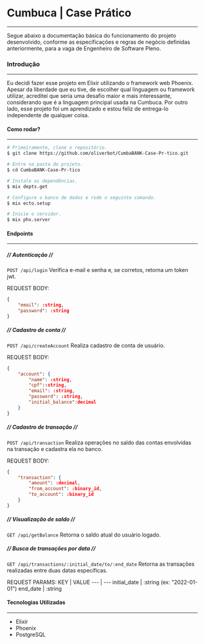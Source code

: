 # Cumbuca | Case Prático
---
Segue abaixo a documentação básica do funcionamento do projeto desenvolvido, conforme as especificações e regras de negócio definidas anteriormente, para a vaga de Engenheiro de Software Pleno.

### Introdução
---
Eu decidi fazer esse projeto em Elixir utilizando o framework web Phoenix. Apesar da liberdade que eu tive, de escolher qual linguagem ou framework utilizar, acreditei que seria uma desafio maior e mais interessante, considerando que é a linguagem principal usada na Cumbuca. Por outro lado, esse projeto foi um aprendizado e estou feliz de entrega-lo independente de qualquer coisa.

#### Como rodar?
---
```bash
# Primeiramente, clone o repositório.
$ git clone https://github.com/oliverbot/CumbaBANK-Case-Pr-tico.git

# Entre na pasta do projeto.
$ cd CumbaBANK-Case-Pr-tico

# Instale as dependências.
$ mix depts.get

# Configure o banco de dados e rode o seguinte comando.
$ mix ecto.setup

# Inicie o servidor.
$ mix phx.server
```

#### Endpoints
---
##### // Autenticação //

`POST /api/login`
Verifica e-mail e senha e, se corretos, retorna um token jwt.

REQUEST BODY:
```json
{
    "email": :string,
    "password": :string
}
```

##### // Cadastro de conta //
`POST /api/createAccount`
Realiza cadastro de conta de usuário.

REQUEST BODY:
```json
{
    "account": {
        "name": :string,
        "cpf"::string,
        "email": :string,
        "password": :string,
        "initial_balance":decimal
    }
}
```

##### // Cadastro de transação //
`POST /api/transaction`
Realiza operações no saldo das contas envolvidas na transação e cadastra ela no banco.

REQUEST BODY:
```json
{
    "transaction": {
        "amount": :decimal,
        "from_account": :binary_id,
        "to_account": :binary_id
    }
}
```

##### // Visualização de saldo //
`GET /api/getBalance`
Retorna o saldo atual do usuário logado.

##### // Busca de transações por data //
`GET /api/transactions/:initial_date/to/:end_date`
Retorna as transações realizadas entre duas datas específicas.

REQUEST PARAMS:
KEY | VALUE
--- | ---
initial_date | :string (ex: "2022-01-01")
end_date | :string

#### Tecnologias Utilizadas
---
- Elixir
- Phoenix
- PostgreSQL

